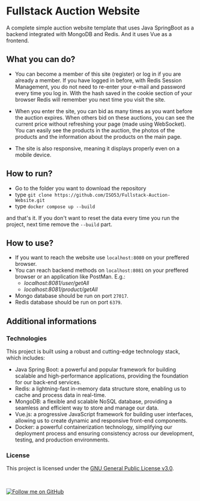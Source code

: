 # Fullstack Auction Website
 A complete simple auction website template that uses Java SpringBoot as a backend integrated with MongoDB and Redis. And it uses Vue as a frontend. 

## What you can do?
* You can become a member of this site (register) or log in if you are already a member. If you have logged in before, with Redis Session Management, you do not need to re-enter your e-mail and password every time you log in. With the hash saved in the cookie section of your browser Redis will remember you next time you visit the site.

* When you enter the site, you can bid as many times as you want before the auction expires. When others bid on these auctions, you can see the current price without refreshing your page (made using WebSocket). You can easily see the products in the auction, the photos of the products and the information about the products on the main page.

* The site is also responsive, meaning it displays properly even on a mobile device.

## How to run?
* Go to the folder you want to download the repository
* type ```git clone https://github.com/ISO53/Fullstack-Auction-Website.git```
* type ```docker compose up --build```

and that's it. If you don't want to reset the data every time you run the project, next time remove the ```--build``` part.

## How to use?
* If you want to reach the website use ```localhost:8080``` on your preffered browser.
* You can reach backend methods on ```localhost:8081``` on your preffered browser or an application like PostMan. E.g.:
  * *localhost:8081/user/getAll*
  * *localhost:8081/product/getAll*
* Mongo database should be run on port ```27017```.
* Redis database should be run on port ```6379```.
## Additional informations
### Technologies
This project is built using a robust and cutting-edge technology stack, which includes:
* Java Spring Boot: a powerful and popular framework for building scalable and high-performance applications, providing the foundation for our back-end services.
* Redis: a lightning-fast in-memory data structure store, enabling us to cache and process data in real-time.
* MongoDB: a flexible and scalable NoSQL database, providing a seamless and efficient way to store and manage our data.
* Vue.js: a progressive JavaScript framework for building user interfaces, allowing us to create dynamic and responsive front-end components.
* Docker: a powerful containerization technology, simplifying our deployment process and ensuring consistency across our development, testing, and production environments.

### License
 This project is licensed under the [GNU General Public License v3.0](LICENSE).

<br>

[![Follow me on GitHub](https://img.shields.io/github/followers/iso53?label=Follow%20%40iso53&style=social)](https://github.com/iso53)

